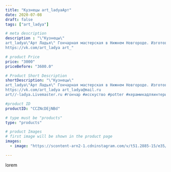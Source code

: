 ```yaml
---
title: "Кузнецы art_ladyaАрт"
date: 2020-07-08
draft: false
tags: ["art_ladya"]

# meta description
description : "\"Кузнецы\" 
art_ladya\"Арт Ладья\" Гончарная мастерская в Нижнем Новгороде. Изготовление керамики и мастер//-классы по обучению. 
https://vk.com/art_ladya art_"

# product Price
price: "3000"
priceBefore: "3600.0"

# Product Short Description
shortDescription: "\"Кузнецы\" 
art_ladya\"Арт Ладья\" Гончарная мастерская в Нижнем Новгороде. Изготовление керамики и мастер//-классы по обучению. 
https://vk.com/art_ladya art_ladya@mail.ru 
art//-ladya.Livemaster.ru #гончар #исскуство #potter #керамикадляинтерьера #керамикаручнаяработа #гончарнаямастерская #керамиканазаказ #handmade #посудаизглины #керамика #гончарнаяпосуда #эксклюзивнаякерамика #dishes #decor #ceramicar #mug #claygoods #tankard #earthenware #ceramic #design #кружка #magic #кузнецы #ceramicart #магия #pint #clay #авторскаякерамика"

#product ID
productID: "CCZNcDEjNBd"

# type must be "products"
type: "products"

# product Images
# first image will be shown in the product page
images:
  - image: "https://scontent-arn2-1.cdninstagram.com/v/t51.2885-15/e35/107067812_669749447086850_3756041413866527936_n.jpg?tp=1&_nc_ht=scontent-arn2-1.cdninstagram.com&_nc_cat=102&_nc_ohc=05__IXAD_MAAX_iNLdf&ccb=7-4&oh=75a020a53bd847ee86e3ac58372b6547&oe=608519BB&_nc_sid=86f79a&ig_cache_key=MjM0ODk2Nzc4MjY5Nzk3OTk5Nw%3D%3D.2-ccb7-4"

---
```

lorem

